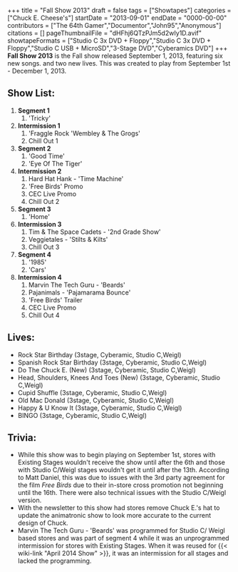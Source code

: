 +++
title = "Fall Show 2013"
draft = false
tags = ["Showtapes"]
categories = ["Chuck E. Cheese's"]
startDate = "2013-09-01"
endDate = "0000-00-00"
contributors = ["The 64th Gamer","Documentor","John95","Anonymous"]
citations = []
pageThumbnailFile = "dHFhj6QTzPJm5d2wIy1D.avif"
showtapeFormats = ["Studio C 3x DVD + Floppy","Studio C 3x DVD + Floppy","Studio C USB + MicroSD","3-Stage DVD","Cyberamics DVD"]
+++
**Fall Show 2013** is the Fall show released September 1, 2013, featuring six new songs. and two new lives.
This was created to play from September 1st - December 1, 2013.

## Show List:

1.  **Segment 1**
    1.  'Tricky'
2.  **Intermission 1**
    1.  'Fraggle Rock 'Wembley & The Grogs'
    2.  Chill Out 1
3.  **Segment 2**
    1.  'Good Time'
    2.  'Eye Of The Tiger'
4.  **Intermission 2**
    1.  Hard Hat Hank - 'Time Machine'
    2.  'Free Birds' Promo
    3.  CEC Live Promo
    4.  Chill Out 2
5.  **Segment 3**
    1.  'Home'
6.  **Intermission 3**
    1.  Tim & The Space Cadets - '2nd Grade Show'
    2.  Veggietales - 'Stilts & Kilts'
    3.  Chill Out 3
7.  **Segment 4**
    1.  '1985'
    2.  'Cars'
8.  **Intermission 4**
    1.  Marvin The Tech Guru - 'Beards'
    2.  Pajanimals - 'Pajamarama Bounce'
    3.  'Free Birds' Trailer
    4.  CEC Live Promo
    5.  Chill Out 4

## Lives:

- Rock Star Birthday (3stage, Cyberamic, Studio C,Weigl)
- Spanish Rock Star Birthday (3stage, Cyberamic, Studio C,Weigl)
- Do The Chuck E. (New) (3stage, Cyberamic, Studio C,Weigl)
- Head, Shoulders, Knees And Toes (New) (3stage, Cyberamic, Studio C,Weigl)
- Cupid Shuffle (3stage, Cyberamic, Studio C,Weigl)
- Old Mac Donald (3stage, Cyberamic, Studio C,Weigl)
- Happy & U Know It (3stage, Cyberamic, Studio C,Weigl)
- BINGO (3stage, Cyberamic, Studio C,Weigl)

## Trivia:

- While this show was to begin playing on September 1st, stores with Existing Stages wouldn't receive the show until after the 6th and those with Studio C/Weigl stages wouldn't get it until after the 13th. According to Matt Daniel, this was due to issues with the 3rd party agreement for the film *Free Birds* due to their in-store cross promotion not beginning until the 16th. There were also technical issues with the Studio C/Weigl version.
- With the newsletter to this show had stores remove Chuck E.'s hat to update the animatronic show to look more accurate to the current design of Chuck.
- Marvin The Tech Guru - 'Beards' was programmed for Studio C/ Weigl based stores and was part of segment 4 while it was an unprogrammed intermission for stores with Existing Stages. When it was reused for {{< wiki-link "April 2014 Show" >}}, it was an intermission for all stages and lacked the programming.
